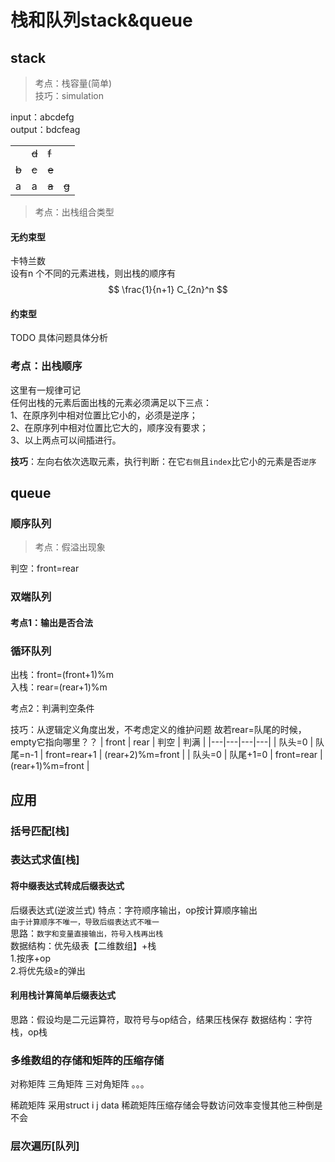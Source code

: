 # 栈和队列stack&queue
## stack
>考点：栈容量(简单)  
技巧：simulation

input：abcdefg   
output：bdcfeag

|  |  |  |  |
|---|---|---|---|
|  | ~~d~~ | ~~f~~ |  |
| ~~b~~ | ~~c~~ | ~~e~~ |  |
| a | a | ~~a~~ | ~~g~~ |

>考点：出栈组合类型

#### 无约束型
卡特兰数  
设有n 个不同的元素进栈，则出栈的顺序有
$$
\frac{1}{n+1} C_{2n}^n
$$
#### 约束型
TODO 具体问题具体分析  
### 考点：出栈顺序
这里有一规律可记  
任何出栈的元素后面出栈的元素必须满足以下三点：  
1、在原序列中相对位置比它小的，必须是逆序；  
2、在原序列中相对位置比它大的，顺序没有要求；  
3、以上两点可以间插进行。  

**技巧**：左向右依次选取元素，执行判断：在它`右侧`且`index`比它小的元素是否`逆序`

## queue
### 顺序队列
>考点：假溢出现象

判空：front=rear
### 双端队列
#### 考点1：输出是否合法  
### 循环队列
出栈：front=(front+1)%m  
入栈：rear=(rear+1)%m  

考点2：判满判空条件

技巧：从逻辑定义角度出发，不考虑定义的维护问题
故若rear=队尾的时候，empty它指向哪里？？
| front | rear | 判空 | 判满 |
|---|---|---|---|
| 队头=0 | 队尾=n-1 | front=rear+1 | (rear+2)%m=front |
| 队头=0 | 队尾+1=0 | front=rear | (rear+1)%m=front |
## 应用
### 括号匹配[栈]
### 表达式求值[栈]
#### 将中缀表达式转成后缀表达式  
后缀表达式(逆波兰式)
特点：字符顺序输出，op按计算顺序输出  
`由于计算顺序不唯一，导致后缀表达式不唯一`  
思路：`数字和变量直接输出，符号入栈再出栈`  
数据结构：优先级表【二维数组】+栈  
1.按序+op  
2.将优先级≥的弹出  
#### 利用栈计算简单后缀表达式
思路：假设均是二元运算符，取符号与op结合，结果压栈保存
数据结构：字符栈，op栈

### 多维数组的存储和矩阵的压缩存储
对称矩阵
三角矩阵
三对角矩阵
。。。

稀疏矩阵
采用struct i j data 
稀疏矩阵压缩存储会导数访问效率变慢其他三种倒是不会

### 层次遍历[队列]